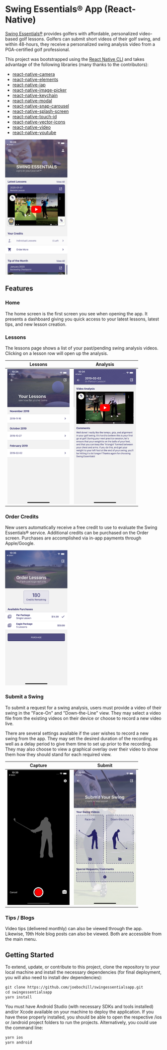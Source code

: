 # Swing Essentials® App (React-Native)
[Swing Essentials®](https://www.swingessentials.com) provides golfers with affordable, personalized video-based golf lessons. Golfers can submit short videos of their golf swing, and within 48-hours, they receive a personalized swing analysis video from a PGA-certified golf professional.



This project was bootstrapped using the [React Native CLI](https://github.com/react-native-community/cli) and takes advantage of the following libraries (many thanks to the contributors):
* [react-native-camera](https://github.com/react-native-community/react-native-camera)
* [react-native-elements](https://github.com/react-native-training/react-native-elements)
* [react-native-iap](https://github.com/dooboolab/react-native-iap)
* [react-native-image-picker](https://github.com/react-community/react-native-image-picker)
* [react-native-keychain](https://github.com/oblador/react-native-keychain)
* [react-native-modal](https://github.com/react-native-community/react-native-modal)
* [react-native-snap-carousel](https://github.com/archriss/react-native-snap-carousel)
* [react-native-splash-screen](https://github.com/crazycodeboy/react-native-splash-screen)
* [react-native-touch-id](https://github.com/naoufal/react-native-touch-id)
* [react-native-vector-icons](https://github.com/oblador/react-native-vector-icons)
* [react-native-video](https://github.com/react-native-community/react-native-video)
* [react-native-youtube](https://github.com/inProgress-team/react-native-youtube)

<img width="200" alt="Home Screen" src="assets/home.png">

## Features
### Home
The home screen is the first screen you see when opening the app. It presents a dashboard giving you quick access to your latest lessons, latest tips, and new lesson creation.

### Lessons
The lessons page shows a list of your past/pending swing analysis videos. Clicking on a lesson row will open up the analysis.

Lessons | Analysis
---- | ----
<img width="200" alt="Lessons" src="assets/lessons.png"> |  <img width="200" alt="Swing Analysis" src="assets/lesson.png">


### Order Credits
New users automatically receive a free credit to use to evaluate the Swing Essentials® service. Additional credits can be purchased on the Order screen. Purchases are accomplished via in-app payments through Apple/Google.

<img width="200" alt="Purchase" src="assets/order.png">


### Submit a Swing
To submit a request for a swing analysis, users must provide a video of their swing in the "Face-On" and "Down-the-Line" view. They may select a video file from the existing videos on their device or choose to record a new video live.

There are several settings available if the user wishes to record a new swing from the app. They may set the desired duration of the recording as well as a delay period to give them time to set up prior to the recording. They may also choose to view a graphical overlay over their video to show them how they should stand for each required view.

Capture | Submit
---- | ----
<img width="200" alt="Record Swing" src="assets/record.png"> | <img width="200" alt="Submit Swing" src="assets/submit.png">

### Tips / Blogs
Video tips (delivered monthly) can also be viewed through the app. Likewise, 19th Hole blog posts can also be viewed. Both are accessible from the main menu.

## Getting Started
To extend, update, or contribute to this project, clone the repository to your local machine and install the necessary dependencies (for final deployment, you will also need to install dev dependencies):

````
git clone https://github.com/joebochill/swingessentialsapp.git
cd swingessentialsapp
yarn install
````

You must have Android Studio (with necessary SDKs and tools installed) and/or Xcode available on your machine to deploy the application. If you have these properly installed, you should be able to open the respective /ios or /android project folders to run the projects. Alternatively, you could use the command line:

````
yarn ios
yarn android
````